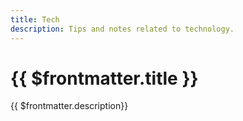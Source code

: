 ```yaml
---
title: Tech
description: Tips and notes related to technology.
---
```


# {{ $frontmatter.title }}

{{ $frontmatter.description}}
